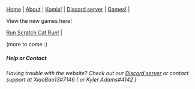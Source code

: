 [Home](https://xiaobao13.github.io/KylerKomix) | [About](https://xiaobao13.github.io/KylerKomix/About) | [Komix!](https://xiaobao13.github.io/KylerKomix/Komix) | [Discord server](https://discord.gg/mgbny6Ebg4) | [Games!](https://xiaobao13.github.io/KylerKomix/Games) | 

View the new games here!

[Run Scratch Cat Run!](https://github.com/XiaoBao13/KylerKomix/Games/Run%20Scratch%20Cat%20Run!/RSCRdemo1.html) | 

(more to come :)




##### Help or Contact

###### Having trouble with the website? Check out our [Discord server](https://discord.gg/mgbny6Ebg4) or contact support at XiaoBao13#7146 ( or Kyler Adams#4142 )
